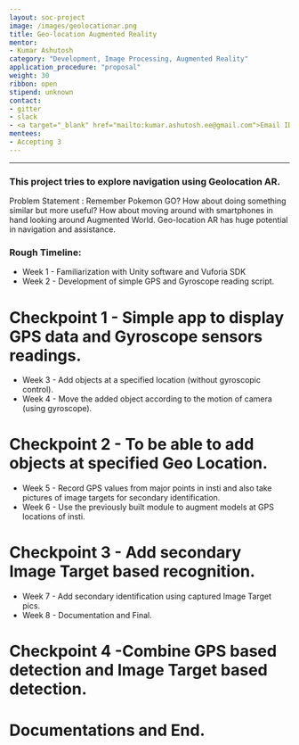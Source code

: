 ```yaml
---
layout: soc-project
image: /images/geolocationar.png
title: Geo-location Augmented Reality
mentor:
- Kumar Ashutosh
category: "Development, Image Processing, Augmented Reality"
application_procedure: "proposal"
weight: 30
ribbon: open
stipend: unknown
contact:
- gitter
- slack
- <a target="_blank" href="mailto:kumar.ashutosh.ee@gmail.com">Email ID</a> - kumar.ashutosh.ee@gmail.com
mentees:
- Accepting 3 
---
```


---
###  This project tries to explore navigation using Geolocation AR. 

<!--break-->

Problem Statement : Remember Pokemon GO? How about doing something similar but more useful? How about moving around with smartphones in hand looking around Augmented World. Geo-location AR has huge potential in navigation and assistance.

<!--break-->
### Rough Timeline: 

* Week 1 - Familiarization with Unity software and Vuforia SDK
* Week 2 - Development of simple GPS and Gyroscope reading script.

# Checkpoint 1 - Simple app to display GPS data and Gyroscope sensors readings.

* Week 3 - Add objects at a specified location (without gyroscopic control).
* Week 4 -  Move the added object according to the motion of camera (using gyroscope).

# Checkpoint 2 - To be able to add objects at specified Geo Location.

* Week 5 - Record GPS values from major points in insti and also take pictures of image targets for secondary identification.
* Week 6 - Use the previously built module to augment models at GPS locations of insti.

# Checkpoint 3 - Add secondary Image Target based recognition.

* Week 7 - Add secondary identification using captured Image Target pics.
* Week 8 - Documentation and Final.

# Checkpoint 4 -Combine GPS based detection and Image Target based detection. 
# Documentations and End.



